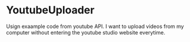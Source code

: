 # YoutubeUploader
Usign exaample code from youtube API. I want to upload videos from my computer without entering the youtube studio website everytime.
